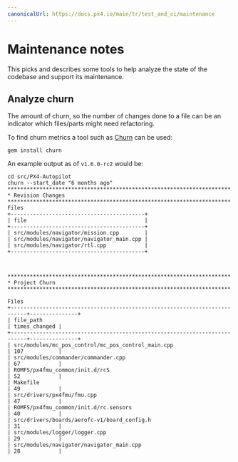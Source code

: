 ```yaml
---
canonicalUrl: https://docs.px4.io/main/tr/test_and_ci/maintenance
---
```


# Maintenance notes

This picks and describes some tools to help analyze the state of the codebase and support its maintenance.

## Analyze churn

The amount of churn, so the number of changes done to a file can be an indicator which files/parts might need refactoring.

To find churn metrics a tool such as [Churn](https://github.com/danmayer/churn) can be used:

```
gem install churn
```

An example output as of `v1.6.0-rc2` would be:

```
cd src/PX4-Autopilot
churn --start_date "6 months ago"
**********************************************************************
* Revision Changes
**********************************************************************
Files
+------------------------------------------+
| file                                     |
+------------------------------------------+
| src/modules/navigator/mission.cpp        |
| src/modules/navigator/navigator_main.cpp |
| src/modules/navigator/rtl.cpp            |
+------------------------------------------+



**********************************************************************
* Project Churn
**********************************************************************

Files
+---------------------------------------------------------------------------+---------------+
| file_path                                                                 | times_changed |
+---------------------------------------------------------------------------+---------------+
| src/modules/mc_pos_control/mc_pos_control_main.cpp                        | 107           |
| src/modules/commander/commander.cpp                                       | 67            |
| ROMFS/px4fmu_common/init.d/rcS                                            | 52            |
| Makefile                                                                  | 49            |
| src/drivers/px4fmu/fmu.cpp                                                | 47            |
| ROMFS/px4fmu_common/init.d/rc.sensors                                     | 40            |
| src/drivers/boards/aerofc-v1/board_config.h                               | 31            |
| src/modules/logger/logger.cpp                                             | 29            |
| src/modules/navigator/navigator_main.cpp                                  | 28            |
```
